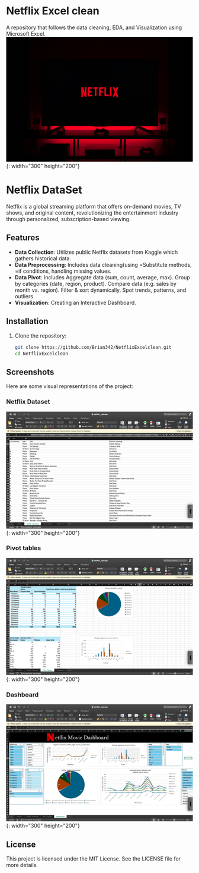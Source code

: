 # Netflix Excel clean
A repository that follows the data cleaning, EDA, and Visualization using Microsoft Excel.
![Screenshot 1](NetflixCompany.jpg){: width="300" height="200"}

# Netflix DataSet

Netflix is a global streaming platform that offers on-demand movies, TV shows, and original content, revolutionizing the entertainment industry through personalized, subscription-based viewing.

## Features
- **Data Collection**: Utilizes public Netflix datasets from Kaggle which gathers historical data.
- **Data Preprocessing**: Includes data cleaning(using =Substitute methods, =if conditions, handling missing values.
- **Data Pivot**: Includes Aggregate data (sum, count, average, max). Group by categories (date, region, product). Compare data (e.g. sales by month vs. region). Filter & sort dynamically. Spot trends, patterns, and outliers
- **Visualization**: Creating an Interactive Dashboard.

## Installation
1. Clone the repository:
   ```bash
   git clone https://github.com/Brian342/NetflixExcelclean.git
   cd NetflixExcelclean
   ```

## Screenshots
Here are some visual representations of the project:

### Netflix Dataset 
![Screenshot 1](NetflixCleaning.png){: width="300" height="200"}

### Pivot tables 
![Screenshot 2](NetflixPivotTable.png){: width="300" height="200"}

### Dashboard
![Screenshot 3](NetflixDashboard.png){: width="300" height="200"}

## License
This project is licensed under the MIT License. See the LICENSE file for more details.
